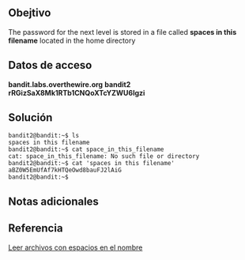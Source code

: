 ## Obejtivo
The password for the next level is stored in a file called **spaces in this filename** located in the home directory

## Datos de acceso
**bandit.labs.overthewire.org**
**bandit2**
**rRGizSaX8Mk1RTb1CNQoXTcYZWU6lgzi**

## Solución 
```
bandit2@bandit:~$ ls
spaces in this filename
bandit2@bandit:~$ cat space_in_this_filename
cat: space_in_this_filename: No such file or directory
bandit2@bandit:~$ cat 'spaces in this filename'
aBZ0W5EmUfAf7kHTQeOwd8bauFJ2lAiG
bandit2@bandit:~$
```

## Notas adicionales 

## Referencia 
[Leer archivos con espacios en el nombre](https://linuxhint.com/reference-filename-with-spaces-linux/)